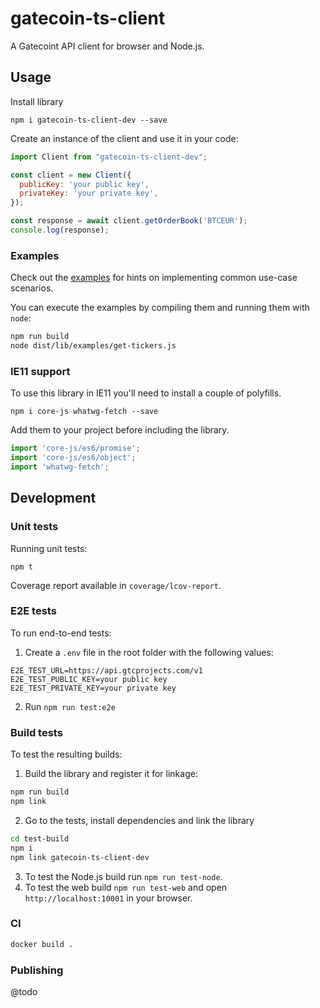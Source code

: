 # gatecoin-ts-client

A Gatecoint API client for browser and Node.js.

## Usage

Install library 

```npm i gatecoin-ts-client-dev --save```

Create an instance of the client and use it in your code:

```js
import Client from "gatecoin-ts-client-dev";

const client = new Client({
  publicKey: 'your public key',
  privateKey: 'your private key',
});

const response = await client.getOrderBook('BTCEUR');
console.log(response);
```

### Examples

Check out the [examples](examples) for hints on implementing common use-case scenarios.

You can execute the examples by compiling them and running them with `node`:
```bash
npm run build
node dist/lib/examples/get-tickers.js
```

### IE11 support

To use this library in IE11 you'll need to install a couple of polyfills.

`npm i core-js whatwg-fetch --save`

Add them to your project before including the library.

```js
import 'core-js/es6/promise';
import 'core-js/es6/object';
import 'whatwg-fetch';
```

## Development

### Unit tests

Running unit tests:

`npm t`

Coverage report available in `coverage/lcov-report`.

### E2E tests

To run end-to-end tests:
1. Create a `.env` file in the root folder with the following values:

```
E2E_TEST_URL=https://api.gtcprojects.com/v1
E2E_TEST_PUBLIC_KEY=your public key
E2E_TEST_PRIVATE_KEY=your private key
```

2. Run `npm run test:e2e`

### Build tests

To test the resulting builds:

1. Build the library and register it for linkage:

```bash
npm run build
npm link
```

2. Go to the tests, install dependencies and link the library

```bash
cd test-build
npm i
npm link gatecoin-ts-client-dev
```

3. To test the Node.js build run `npm run test-node`.
4. To test the web build `npm run test-web` and open `http://localhost:10001` in your browser. 

### CI

```bash
docker build .
```

### Publishing

@todo
